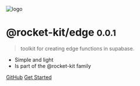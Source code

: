 <!-- _coverpage.md -->

![logo](_media/icon.svg)

# @rocket-kit/edge <small>0.0.1</small>

> toolkit for creating edge functions in supabase.

- Simple and light
- Is part of the @rocket-kit family


[GitHub](https://github.com/docsifyjs/docsify/)
[Get Started](#quick-start)
